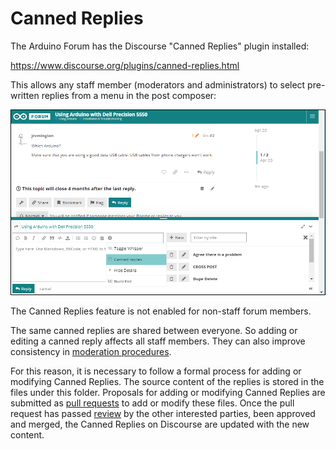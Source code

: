 # Canned Replies

The Arduino Forum has the Discourse "Canned Replies" plugin installed:

https://www.discourse.org/plugins/canned-replies.html

This allows any staff member (moderators and administrators) to select pre-written replies from a menu in the post composer:

![Canned Replies interface](../etc/img/canned-replies.png)

The Canned Replies feature is not enabled for non-staff forum members.

The same canned replies are shared between everyone. So adding or editing a canned reply affects all staff members. They can also improve consistency in [moderation procedures](../moderator-instructions/moderator-instructions.md).

For this reason, it is necessary to follow a formal process for adding or modifying Canned Replies. The source content of the replies is stored in the files under this folder. Proposals for adding or modifying Canned Replies are submitted as [pull requests](https://docs.github.com/en/github/collaborating-with-issues-and-pull-requests/about-pull-requests) to add or modify these files. Once the pull request has passed [review](https://docs.github.com/en/github/collaborating-with-issues-and-pull-requests/about-pull-request-reviews) by the other interested parties, been approved and merged, the Canned Replies on Discourse are updated with the new content.
